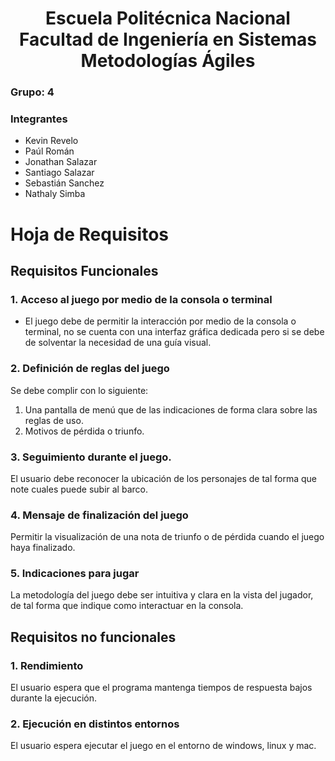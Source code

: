 <h1 align="center">
    Escuela Politécnica Nacional<br>
    Facultad de Ingeniería en Sistemas<br>
    Metodologías Ágiles<br>
</h1>

### Grupo: 4

### Integrantes
- Kevin Revelo
- Paúl Román
- Jonathan Salazar
- Santiago Salazar
- Sebastián Sanchez
- Nathaly Simba

# Hoja de Requisitos
## Requisitos Funcionales
### 1. Acceso al juego por medio de la consola o terminal
- El juego debe de permitir la interacción por medio de la consola o terminal, no se cuenta con una interfaz gráfica dedicada pero si se debe de solventar la necesidad de una guía visual.

### 2. Definición de reglas del juego
Se debe complir con lo siguiente:
1. Una pantalla de menú que de las indicaciones de forma clara sobre las reglas de uso.
2. Motivos de pérdida o triunfo.
### 3. Seguimiento durante el juego.
El usuario debe reconocer la ubicación de los personajes de tal forma que note cuales puede subir al barco.
### 4. Mensaje de finalización del juego
Permitir la visualización de una nota de triunfo o de pérdida cuando el juego haya finalizado.
### 5. Indicaciones para jugar
La metodología del juego debe ser intuitiva y clara en la vista del jugador, de tal forma que indique como interactuar en la consola.
## Requisitos no funcionales
### 1. Rendimiento
El usuario espera que el programa mantenga tiempos de respuesta bajos durante la ejecución.
### 2. Ejecución en distintos entornos
El usuario espera ejecutar el juego en el entorno de windows, linux y mac.
